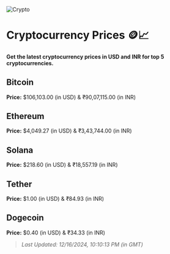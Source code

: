 
![Crypto](https://www.techguide.com.au/wp-content/uploads/2020/11/crypto3.jpeg)

# Cryptocurrency Prices 🪙📈

#### Get the latest cryptocurrency prices in USD and INR for top 5 cryptocurrencies.

## Bitcoin

**Price:** $106,103.00 (in USD) & ₹90,07,115.00 (in INR)

## Ethereum

**Price:** $4,049.27 (in USD) & ₹3,43,744.00 (in INR)

## Solana

**Price:** $218.60 (in USD) & ₹18,557.19 (in INR)

## Tether

**Price:** $1.00 (in USD) & ₹84.93 (in INR)

## Dogecoin

**Price:** $0.40 (in USD) & ₹34.33 (in INR)

> _Last Updated: 12/16/2024, 10:10:13 PM (in GMT)_
